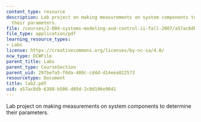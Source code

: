 ```yaml
---
content_type: resource
description: Lab project on making measurements on system components to determine
  their parameters.
file: /courses/2-004-systems-modeling-and-control-ii-fall-2007/a57ac8db6308b506d05d2c0d106e9041_lab2.pdf
file_type: application/pdf
learning_resource_types:
- Labs
license: https://creativecommons.org/licenses/by-nc-sa/4.0/
ocw_type: OCWFile
parent_title: Labs
parent_type: CourseSection
parent_uid: 297befa5-f0da-480c-cd4d-d14eea022573
resourcetype: Document
title: lab2.pdf
uid: a57ac8db-6308-b506-d05d-2c0d106e9041
---
```

Lab project on making measurements on system components to determine their parameters.